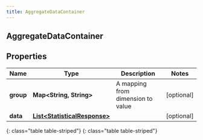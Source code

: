 ```yaml
---
title: AggregateDataContainer
---
```

## AggregateDataContainer


## Properties

| Name | Type | Description | Notes |
| ------------ | ------------- | ------------- | ------------- |
| **group** | **Map&lt;String, String&gt;** | A mapping from dimension to value |  [optional] |
| **data** | [**List&lt;StatisticalResponse&gt;**](StatisticalResponse.html) |  |  [optional] |
{: class="table table-striped"}
{: class="table table-striped"}


